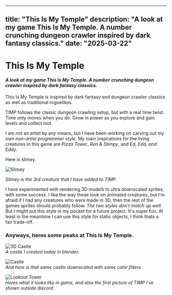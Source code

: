 
---
title: "This Is My Temple"
description: "A look at my game This Is My Temple. A number crunching dungeon crawler inspired by dark fantasy classics."
date: "2025-03-22"
---

# This Is My Temple
#### *A look at my game This Is My Temple. A number crunching dungeon crawler inspired by dark fantasy classics.*

This Is My Temple is inspired by dark fantasy and dungeon crawler classics as well as traditional roguelikes.

TIMP follows the classic dungeon crawling setup, but with a real time twist. Time only moves when you do. Grow in power as you explore and gain levels and collect loot.

I am not an artist by any means, but I have been working on carving out my own *non-artist programmer style*. My main inspirations for the living creatures in this game are *Pizza Tower*, *Ren & Stimpy*, and *Ed, Edd, and Eddy*.

Here is slimey.

![Slimey](/images/slimey.png)

*Slimey is the 3rd creature that I have added to TIMP.*

I have experimented with rendering 3D models to ultra downscaled sprites, with some success. I like the way these look on animated creatures, but I'm afraid if I had any creatures who were made in 3D, then the rest of the games sprites should probably follow. *The two styles don't match up well.*  
But I might put this style in my pocket for a future project. It's super fun. At least in the meantime I can use this style for static objects, I think thats a fair trade-off.

### Anyways, heres some peaks at This Is My Temple.

![3D Castle](/images/regularcastle.png)  
*A castle I created today in blender.*

![Castle](/images/castlerender.png)  
*And here is that same castle downscaled with some color filters*

![Lookout Tower](/images/roof.png)  
*Heres what it looks like in game, and also the first picture of TIMP i've shown outside discord*



